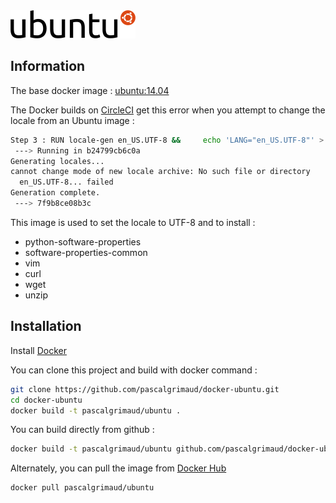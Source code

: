 <a href="http://www.ubuntu.com/" target="_blank">
    <img src="https://raw.githubusercontent.com/pascalgrimaud/docker-ubuntu/master/ubuntu_logo.png">
</a>

## Information

The base docker image : [ubuntu:14.04](https://registry.hub.docker.com/u/library/ubuntu/)

The Docker builds on [CircleCI](https://circleci.com) get this error when you attempt to change the locale from an Ubuntu image :
```bash
Step 3 : RUN locale-gen en_US.UTF-8 &&     echo 'LANG="en_US.UTF-8"' > /etc/default/locale
 ---> Running in b24799cb6c0a
Generating locales...
cannot change mode of new locale archive: No such file or directory
  en_US.UTF-8... failed
Generation complete.
 ---> 7f9b8ce08b3c
 ```

This image is used to set the locale to UTF-8 and to install :
* python-software-properties
* software-properties-common
* vim
* curl
* wget
* unzip

## Installation
Install [Docker](https://www.docker.com/)

You can clone this project and build with docker command :
```bash
git clone https://github.com/pascalgrimaud/docker-ubuntu.git
cd docker-ubuntu
docker build -t pascalgrimaud/ubuntu .
```

You can build directly from github :
```bash
docker build -t pascalgrimaud/ubuntu github.com/pascalgrimaud/docker-ubuntu.git`
```

Alternately, you can pull the image from [Docker Hub](https://registry.hub.docker.com/u/pascalgrimaud/ubuntu/)
```bash
docker pull pascalgrimaud/ubuntu
```
